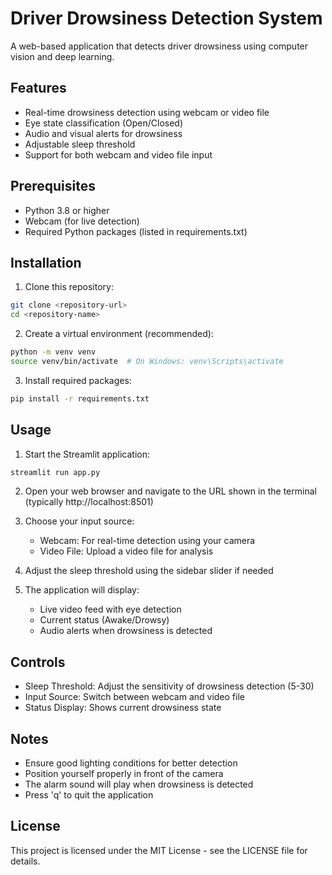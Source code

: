 # Driver Drowsiness Detection System

A web-based application that detects driver drowsiness using computer vision and deep learning.

## Features

- Real-time drowsiness detection using webcam or video file
- Eye state classification (Open/Closed)
- Audio and visual alerts for drowsiness
- Adjustable sleep threshold
- Support for both webcam and video file input

## Prerequisites

- Python 3.8 or higher
- Webcam (for live detection)
- Required Python packages (listed in requirements.txt)

## Installation

1. Clone this repository:
```bash
git clone <repository-url>
cd <repository-name>
```

2. Create a virtual environment (recommended):
```bash
python -m venv venv
source venv/bin/activate  # On Windows: venv\Scripts\activate
```

3. Install required packages:
```bash
pip install -r requirements.txt
```

## Usage

1. Start the Streamlit application:
```bash
streamlit run app.py
```

2. Open your web browser and navigate to the URL shown in the terminal (typically http://localhost:8501)

3. Choose your input source:
   - Webcam: For real-time detection using your camera
   - Video File: Upload a video file for analysis

4. Adjust the sleep threshold using the sidebar slider if needed

5. The application will display:
   - Live video feed with eye detection
   - Current status (Awake/Drowsy)
   - Audio alerts when drowsiness is detected

## Controls

- Sleep Threshold: Adjust the sensitivity of drowsiness detection (5-30)
- Input Source: Switch between webcam and video file
- Status Display: Shows current drowsiness state

## Notes

- Ensure good lighting conditions for better detection
- Position yourself properly in front of the camera
- The alarm sound will play when drowsiness is detected
- Press 'q' to quit the application

## License

This project is licensed under the MIT License - see the LICENSE file for details. 